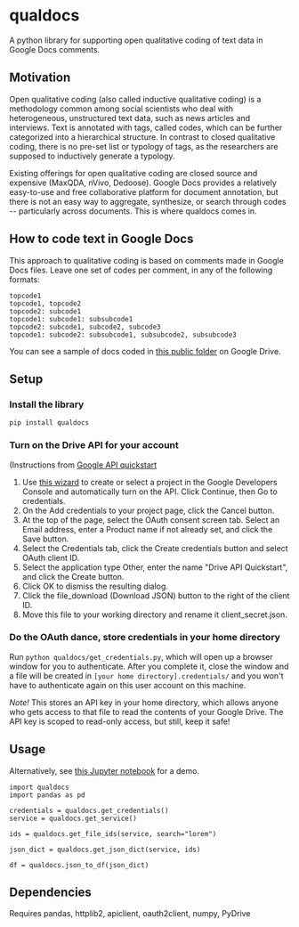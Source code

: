 # qualdocs
A python library for supporting open qualitative coding of text data in Google Docs comments.

## Motivation

Open qualitative coding (also called inductive qualitative coding) is a methodology common among social scientists who deal with heterogeneous, unstructured text data, such as news articles and interviews. Text is annotated with tags, called codes, which can be further categorized into a hierarchical structure. In contrast to closed qualitative coding, there is no pre-set list or typology of tags, as the researchers are supposed to inductively generate a typology. 

Existing offerings for open qualitative coding are closed source and expensive (MaxQDA, nVivo, Dedoose). Google Docs provides a relatively easy-to-use and free collaborative platform for document annotation, but there is not an easy way to aggregate, synthesize, or search through codes -- particularly across documents. This is where qualdocs comes in.

## How to code text in Google Docs
This approach to qualitative coding is based on comments made in Google Docs files. Leave one set of codes per comment, in any of the following formats:
```
topcode1
topcode1, topcode2
topcode2: subcode1
topcode1: subcode1: subsubcode1
topcode2: subcode1, subcode2, subcode3
topcode1: subcode2: subsubcode1, subsubcode2, subsubcode3
```
You can see a sample of docs coded in [this public folder](https://drive.google.com/drive/folders/0B8Obkw_p7o4xTkU1Y2o0WVJmalU?usp=sharing) on Google Drive.

## Setup

### Install the library

`pip install qualdocs`

### Turn on the Drive API for your account

(Instructions from [Google API quickstart](https://developers.google.com/drive/v3/web/quickstart/python)

1. Use [this wizard](https://console.developers.google.com/start/api?id=drive) to create or select a project in the Google Developers Console and automatically turn on the API. Click Continue, then Go to credentials.
1. On the Add credentials to your project page, click the Cancel button.
1. At the top of the page, select the OAuth consent screen tab. Select an Email address, enter a Product name if not already set, and click the Save button.
1. Select the Credentials tab, click the Create credentials button and select OAuth client ID.
1. Select the application type Other, enter the name "Drive API Quickstart", and click the Create button.
1. Click OK to dismiss the resulting dialog.
1. Click the file_download (Download JSON) button to the right of the client ID.
1. Move this file to your working directory and rename it client_secret.json.

### Do the OAuth dance, store credentials in your home directory

Run `python qualdocs/get_credentials.py`, which will open up a browser window for you to authenticate. After you complete it, close the window and a file will be created in `[your home directory].credentials/` and you won't have to authenticate again on this user account on this machine. 

*Note!* This stores an API key in your home directory, which allows anyone who gets access to that file to read the contents of your Google Drive. The API key is scoped to read-only access, but still, keep it safe!

## Usage

Alternatively, see [this Jupyter notebook](https://github.com/qualdocs/qualdocs/blob/master/qualdocs-example.ipynb) for a demo.

```
import qualdocs
import pandas as pd

credentials = qualdocs.get_credentials()
service = qualdocs.get_service()

ids = qualdocs.get_file_ids(service, search="lorem")

json_dict = qualdocs.get_json_dict(service, ids)

df = qualdocs.json_to_df(json_dict)
```

## Dependencies

Requires pandas, httplib2, apiclient, oauth2client, numpy, PyDrive
